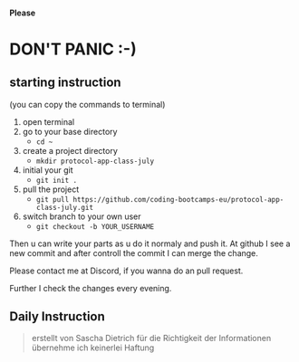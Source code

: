 #### Please

# DON'T PANIC :-)

## starting instruction

(you can copy the commands to terminal)

1. open terminal
2. go to your base directory
   - `cd ~`
3. create a project directory
   - `mkdir protocol-app-class-july`
4. initial your git
   - `git init .`
5. pull the project
   - `git pull https://github.com/coding-bootcamps-eu/protocol-app-class-july.git`
6. switch branch to your own user
   - `git checkout -b YOUR_USERNAME`

Then u can write your parts as u do it normaly and push it. At github I see a new commit and after controll the commit I can merge the change.

Please contact me at Discord, if you wanna do an pull request.

Further I check the changes every evening.

## Daily Instruction

> erstellt von Sascha Dietrich
> für die Richtigkeit der Informationen übernehme ich keinerlei Haftung
